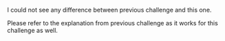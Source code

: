 I could not see any difference between previous challenge and this one.

Please refer to the explanation from previous challenge as it works for this challenge as well.
